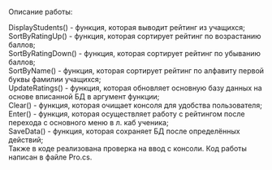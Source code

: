 Описание работы:
  
  DisplayStudents() - функция, которая выводит рейтинг из учащихся;  
  SortByRatingUp() - функция, которая сортирует рейтинг по возрастанию баллов;  
  SortByRatingDown() - функция, которая сортирует рейтинг по убыванию баллов;  
  SortByName() - функция, которая сортирует рейтинг по алфавиту первой буквы фамилии учащихся;   
  UpdateRatings() - функция, которая обновляет основную базу данных на основе вписанной БД в аргумент функции;  
  Clear() - функция, которая очищает консоля для удобства пользователя;  
  Enter() - функция, которая осуществляет работу с рейтингом после перехода с основного меню в л. каб ученика;  
  SaveData() - функция, которая сохраняет БД после определённых действий;  
  Также в коде реализована проверка на ввод с консоли.
  Код работы написан в файле Pro.cs.
